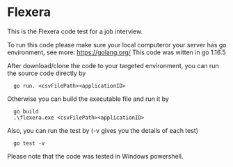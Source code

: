 # Flexera

This is the Flexera code test for a job interview.

To run this code please make sure your local computeror your server has go environment, see more: https://golang.org/ 
This code was witten in go 1.16.5

After download/clone the code to your targeted environment, you can run the source code directly by 
```
  go run. <csvFilePath><applicationID>
```
Otherwise you can build the executable file and run it by
```
  go build
  .\flexera.exe <csvFilePath><applicationID>
```
Also, you can run the test by (-v gives you the details of each test)
```
  go test -v
```  
Please note that the code was tested in Windows powershell.

